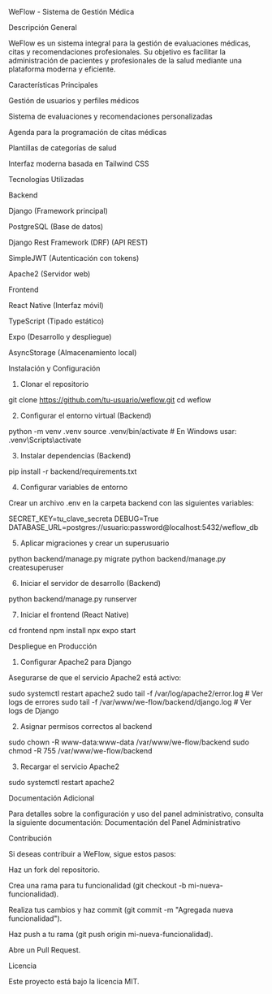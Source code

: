 WeFlow - Sistema de Gestión Médica

Descripción General

WeFlow es un sistema integral para la gestión de evaluaciones médicas, citas y recomendaciones profesionales. Su objetivo es facilitar la administración de pacientes y profesionales de la salud mediante una plataforma moderna y eficiente.

Características Principales

Gestión de usuarios y perfiles médicos

Sistema de evaluaciones y recomendaciones personalizadas

Agenda para la programación de citas médicas

Plantillas de categorías de salud

Interfaz moderna basada en Tailwind CSS

Tecnologías Utilizadas

Backend

Django (Framework principal)

PostgreSQL (Base de datos)

Django Rest Framework (DRF) (API REST)

SimpleJWT (Autenticación con tokens)

Apache2 (Servidor web)

Frontend

React Native (Interfaz móvil)

TypeScript (Tipado estático)

Expo (Desarrollo y despliegue)

AsyncStorage (Almacenamiento local)

Instalación y Configuración

1. Clonar el repositorio

git clone https://github.com/tu-usuario/weflow.git
cd weflow

2. Configurar el entorno virtual (Backend)

python -m venv .venv
source .venv/bin/activate  # En Windows usar: .venv\Scripts\activate

3. Instalar dependencias (Backend)

pip install -r backend/requirements.txt

4. Configurar variables de entorno

Crear un archivo .env en la carpeta backend con las siguientes variables:

SECRET_KEY=tu_clave_secreta
DEBUG=True
DATABASE_URL=postgres://usuario:password@localhost:5432/weflow_db

5. Aplicar migraciones y crear un superusuario

python backend/manage.py migrate
python backend/manage.py createsuperuser

6. Iniciar el servidor de desarrollo (Backend)

python backend/manage.py runserver

7. Iniciar el frontend (React Native)

cd frontend
npm install
npx expo start

Despliegue en Producción

1. Configurar Apache2 para Django

Asegurarse de que el servicio Apache2 está activo:

sudo systemctl restart apache2
sudo tail -f /var/log/apache2/error.log  # Ver logs de errores
sudo tail -f /var/www/we-flow/backend/django.log  # Ver logs de Django

2. Asignar permisos correctos al backend

sudo chown -R www-data:www-data /var/www/we-flow/backend
sudo chmod -R 755 /var/www/we-flow/backend

3. Recargar el servicio Apache2

sudo systemctl restart apache2

Documentación Adicional

Para detalles sobre la configuración y uso del panel administrativo, consulta la siguiente documentación:
Documentación del Panel Administrativo

Contribución

Si deseas contribuir a WeFlow, sigue estos pasos:

Haz un fork del repositorio.

Crea una rama para tu funcionalidad (git checkout -b mi-nueva-funcionalidad).

Realiza tus cambios y haz commit (git commit -m "Agregada nueva funcionalidad").

Haz push a tu rama (git push origin mi-nueva-funcionalidad).

Abre un Pull Request.

Licencia

Este proyecto está bajo la licencia MIT.